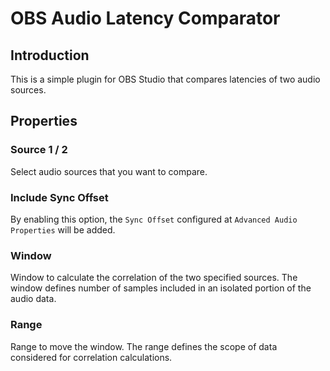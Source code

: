 # OBS Audio Latency Comparator

## Introduction

This is a simple plugin for OBS Studio that compares latencies of two audio sources.

## Properties

### Source 1 / 2

Select audio sources that you want to compare.

### Include Sync Offset

By enabling this option, the `Sync Offset` configured at `Advanced Audio Properties` will be added.

### Window

Window to calculate the correlation of the two specified sources.
The window defines number of samples included in an isolated portion of the audio data.

### Range

Range to move the window.
The range defines the scope of data considered for correlation calculations.

